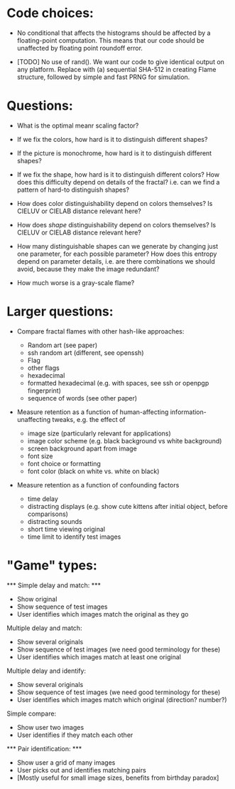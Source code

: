 Code choices:
============

* No conditional that affects the histograms should be affected by a
  floating-point computation.  This means that our code should be
  unaffected by floating point roundoff error.

* [TODO] No use of rand().  We want our code to give identical output
  on any platform.  Replace with (a) sequential SHA-512 in creating
  Flame structure, followed by simple and fast PRNG for simulation.


Questions:
=========

- What is the optimal meanr scaling factor?

- If we fix the colors, how hard is it to distinguish different shapes?

- If the picture is monochrome, how hard is it to distinguish different shapes?

- If we fix the shape, how hard is it to distinguish different colors?
  How does this difficulty depend on details of the fractal? i.e. can
  we find a pattern of hard-to distinguish shapes?

- How does color distinguishability depend on colors themselves? Is
  CIELUV or CIELAB distance relevant here?

- How does *shape* distinguishability depend on colors themselves? Is
  CIELUV or CIELAB distance relevant here?

- How many distinguishable shapes can we generate by changing just one
  parameter, for each possible parameter? How does this entropy depend
  on parameter details, i.e. are there combinations we should avoid,
  because they make the image redundant?

- How much worse is a gray-scale flame?

Larger questions:
================

* Compare fractal flames with other hash-like approaches:

  - Random art (see paper)
  - ssh random art (different, see openssh)
  - Flag
  - other flags
  - hexadecimal
  - formatted hexadecimal (e.g. with spaces, see ssh or openpgp
    fingerprint)
  - sequence of words (see other paper)

* Measure retention as a function of human-affecting
  information-unaffecting tweaks, e.g. the effect of

  - image size (particularly relevant for applications)
  - image color scheme (e.g. black background vs white background)
  - screen background apart from image
  - font size
  - font choice or formatting
  - font color (black on white vs. white on black)

* Measure retention as a function of confounding factors

  - time delay
  - distracting displays (e.g. show cute kittens after initial object,
    before comparisons)
  - distracting sounds
  - short time viewing original
  - time limit to identify test images

"Game" types:
============

*** Simple delay and match: ***
- Show original
- Show sequence of test images
- User identifies which images match the original as they go

Multiple delay and match:
- Show several originals
- Show sequence of test images (we need good terminology for these)
- User identifies which images match at least one original

Multiple delay and identify:
- Show several originals
- Show sequence of test images (we need good terminology for these)
- User identifies which images match which original (direction? number?)

Simple compare:
- Show user two images
- User identifies if they match each other

*** Pair identification: ***
- Show user a grid of many images
- User picks out and identifies matching pairs
- [Mostly useful for small image sizes, benefits from birthday paradox]
